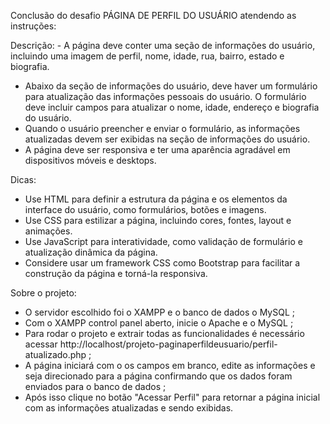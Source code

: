 Conclusão do desafio PÁGINA DE PERFIL DO USUÁRIO atendendo as instruções:

Descrição:
﻿- A página deve conter uma seção de informações do usuário, incluindo uma imagem de perfil, nome, idade, rua, bairro, estado e biografia.
- Abaixo da seção de informações do usuário, deve haver um formulário para atualização das informações pessoais do usuário. O formulário deve incluir campos para atualizar o nome, idade, endereço e biografia do usuário.
- Quando o usuário preencher e enviar o formulário, as informações atualizadas devem ser exibidas na seção de informações do usuário.
- A página deve ser responsiva e ter uma aparência agradável em dispositivos móveis e desktops.

Dicas:
- Use HTML para definir a estrutura da página e os elementos da interface do usuário, como formulários, botões e imagens.
- Use CSS para estilizar a página, incluindo cores, fontes, layout e animações.
- Use JavaScript para interatividade, como validação de formulário e atualização dinâmica da página.
- Considere usar um framework CSS como Bootstrap para facilitar a construção da página e torná-la responsiva.


Sobre o projeto:
- O servidor escolhido foi o XAMPP e o banco de dados o MySQL ;
- Com o XAMPP control panel aberto, inicie o Apache e o MySQL ;
- Para rodar o projeto e extrair todas as funcionalidades é necessário acessar http://localhost/projeto-paginaperfildeusuario/perfil-atualizado.php ;
- A página iniciará com o os campos em branco, edite as informações e seja direcionado para a página confirmando que os dados foram enviados para o banco de dados ;
- Após isso clique no botão "Acessar Perfil" para retornar a página inicial com as informações atualizadas e sendo exibidas.
